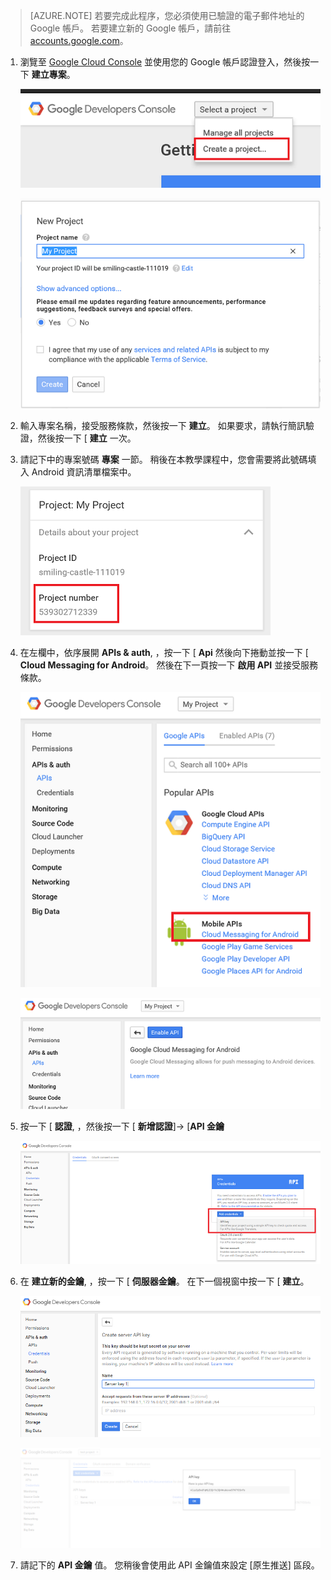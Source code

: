 >[AZURE.NOTE] 若要完成此程序，您必須使用已驗證的電子郵件地址的 Google 帳戶。 若要建立新的 Google 帳戶，請前往 <a href="http://go.microsoft.com/fwlink/p/?LinkId=268302" target="_blank">accounts.google.com</a>。

1. 瀏覽至 [Google Cloud Console](https://console.developers.google.com/project) 並使用您的 Google 帳戶認證登入，然後按一下 **建立專案**。

    ![](./media/mobile-engagement-enable-google-cloud-messaging/new-project.png)   

    ![](./media/mobile-engagement-enable-google-cloud-messaging/new-project-2.png)   

2. 輸入專案名稱，接受服務條款，然後按一下 **建立**。 如果要求，請執行簡訊驗證，然後按一下 [ **建立** 一次。

3. 請記下中的專案號碼 **專案** 一節。 稍後在本教學課程中，您會需要將此號碼填入 Android 資訊清單檔案中。 

    ![](./media/mobile-engagement-enable-google-cloud-messaging/project-number.png)   

4. 在左欄中，依序展開 **APIs & auth**, ，按一下 [ **Api** 然後向下捲動並按一下 [ **Cloud Messaging for Android**。 然後在下一頁按一下 **啟用 API** 並接受服務條款。 

    ![](./media/mobile-engagement-enable-google-cloud-messaging/enable-GCM.png)

    ![](./media/mobile-engagement-enable-google-cloud-messaging/enable-gcm-2.png)

5. 按一下 [ **認證**, ，然後按一下 [ **新增認證**]-> [**API 金鑰** 

    ![](./media/mobile-engagement-enable-google-cloud-messaging/create-server-key.png)

6. 在 **建立新的金鑰**, ，按一下 [ **伺服器金鑰**。 在下一個視窗中按一下 [ **建立**。

    ![](./media/mobile-engagement-enable-google-cloud-messaging/create-server-key5.png)


    ![](./media/mobile-engagement-enable-google-cloud-messaging/create-server-key6.png) 

7. 請記下的 **API 金鑰** 值。 您稍後會使用此 API 金鑰值來設定 [原生推送] 區段。



